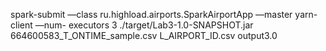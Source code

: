 spark-submit —class ru.highload.airports.SparkAirportApp —master yarn-client —num- executors 3 ./target/Lab3-1.0-SNAPSHOT.jar 664600583_T_ONTIME_sample.csv L_AIRPORT_ID.csv output3.0
